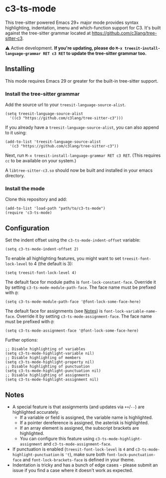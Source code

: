 # c3-ts-mode
This tree-sitter powered Emacs 29+ major mode provides syntax highlighting, indentation, imenu and which-function support for C3.
It's built against the tree-sitter grammar located at <https://github.com/c3lang/tree-sitter-c3>.

⚠️ Active development. **If you're updating, please do `M-x treesit-install-language-grammar RET c3 RET` to update the tree-sitter grammar too.**

## Installing

This mode requires Emacs 29 or greater for the built-in tree-sitter support.

### Install the tree-sitter grammar
Add the source url to your `treesit-language-source-alist`.
```elisp
(setq treesit-language-source-alist
  '((c3 "https://github.com/c3lang/tree-sitter-c3")))
```

If you already have a `treesit-language-source-alist`, you can also append to it using:
```elisp
(add-to-list 'treesit-language-source-alist
  '(c3 "https://github.com/c3lang/tree-sitter-c3"))
```

Next, run `M-x treesit-install-language-grammar RET c3 RET`. (This requires `cc` to be available on your system.)

A `libtree-sitter-c3.so` should now be built and installed in your emacs directory.

### Install the mode

Clone this repository and add:
```elisp
(add-to-list 'load-path "path/to/c3-ts-mode")
(require 'c3-ts-mode)
```

## Configuration

Set the indent offset using the `c3-ts-mode-indent-offset` variable:
```elisp
(setq c3-ts-mode-indent-offset 2)
```

To enable all highlighting features, you might want to set `treesit-font-lock-level` to 4 (the default is 3):
```elisp
(setq treesit-font-lock-level 4)
```

The default face for module paths is `font-lock-constant-face`. Override it by setting `c3-ts-mode-module-path-face`. The face name must be prefixed with `@`:
```elisp
(setq c3-ts-mode-module-path-face '@font-lock-some-face-here)
```

The default face for assignments (see [Notes](#notes)) is `font-lock-variable-name-face`. Override it by setting `c3-ts-mode-assignment-face`. The face name must be prefixed with `@`:
```elisp
(setq c3-ts-mode-assignment-face '@font-lock-some-face-here)
```

Further options:
```elisp
;; Disable highlighting of variables
(setq c3-ts-mode-highlight-variable nil)
;; Disable highlighting of members
(setq c3-ts-mode-highlight-property nil)
;; Disable highlighting of punctuation
(setq c3-ts-mode-highlight-punctuation nil)
;; Disable highlighting of assignments
(setq c3-ts-mode-highlight-assignment nil)
```

## Notes
- A special feature is that assignments (and updates via `++`/`--`) are highlighted accurately.
  - If a variable or field is assigned, the variable name is highlighted.
  - If a pointer dereference is assigned, the asterisk is highlighted.
  - If an array element is assigned, the subscript brackets are highlighted.
  - You can configure this feature using `c3-ts-mode-highlight-assignment` and `c3-ts-mode-assignment-face`.
- If punctuation is enabled (`treesit-font-lock-level` is `4` and `c3-ts-mode-highlight-punctuation` is `'t`), make sure both `font-lock-punctuation-face` and `font-lock-brackets-face` is defined in your theme.
- Indentation is tricky and has a bunch of edge cases - please submit an issue if you find a case where it doesn't work as expected.
